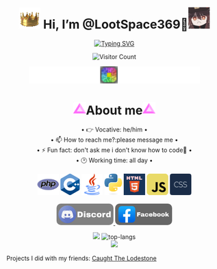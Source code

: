 <div align="center"><h1><img src="Crown.gif"> Hi, I’m @LootSpace369🌴<img src="hutao.gif" height=50px/></h1>

[![Typing SVG](https://readme-typing-svg.herokuapp.com/?lines=LET+ME+COOK+FOR+YOU)](.)

![Visitor Count](https://profile-counter.glitch.me/LootSpace369/count.svg)

<img src="pocketmine.gif" width=400px />

<h1><img src="boost.gif" height=30px>About me<img src="boost.gif" height=30px></h1>

<a>
• 👉 Vocative: he/him •<br>• 📫 How to reach me?:please message me •<br>• ⚡ Fun fact: don't ask me i don't know how to code🐧 •<br>• 🕑 Working time: all day •<br>
</a>
<br>
  <img src="php.png" height=50px/>
  <img src="c++.png" height=50px/>
  <img src="java.png" height=50px/>
  <img src="python.png" height=50px/>
  <img src="html.png" height= 50px/>
  <img src="js.png" height=50px/>
  <img src="css.png" height=50px/>
  <br>
  <br>
<a href="https://discord.com/invite/rFPWq8fV">
  <img class="rounded-pill" src="Discord.png" alt="Discord Badge" height=50px style="border-radius: 10px;"/>
  </a>
<a class="rounded-pill" href="https://www.facebook.com/profile.php?id=61555336191287&mibextid=ZbWKwL">
  <img src="Facebook.png" alt="Facebook Badge" height=50px style="border-radius: 10px;"/>
</a>

![](https://github-readme-stats.vercel.app/api?username=LootSpace369&include_all_commits=true&count_private=true&hide=stars&show_icons=true&hide_rank=true&include_all_commits=true&line_height=28&title_color=white&text_color=0C5851&icon_color=0C5851&bg_color=100,FC466B,3F5EFB&hide_border=true&cache_seconds=14400&locale=en&border_radius=15&card_width=300)
<img src="https://github-readme-stats.vercel.app/api/top-langs/?username=LootSpace369&layout=compact&title_color=white&text_color=0C5851&icon_color=0C5851&bg_color=20,3F5EFB,FC466B&hide_border=true&border_radius=15" alt="top-langs"/>
<br>
<img src="https://github-profile-trophy.vercel.app/?username=LootSpace369&title_color=0C5851&theme=algolia&hide_border=true&border_radius=15" height=115px/>
</div>
Projects I did with my friends:
<a href="https://github.com/lenlenlL6/Caught-The-Lodestone">Caught The Lodestone</a>

<!---
LootSpace369/LootSpace369 is a ✨ special ✨ repository because its `README.md` (this file) appears on your GitHub profile.
You can click the Preview link to take a look at your changes.
--->
